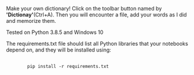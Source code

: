<p>Make your own dictionary! Click on the toolbar button named by <strong>'Dictionay'</strong>(Ctrl+A). Then you will encounter a file, add your words as I did and memorize them.

<p>Tested on Python 3.8.5 and Windows 10</p>

<p>The requirements.txt file should list all Python libraries that your notebooks depend on, and they will be installed using:</p>
<pre>
    <code>
        pip install -r requirements.txt
    </code>
</pre>

